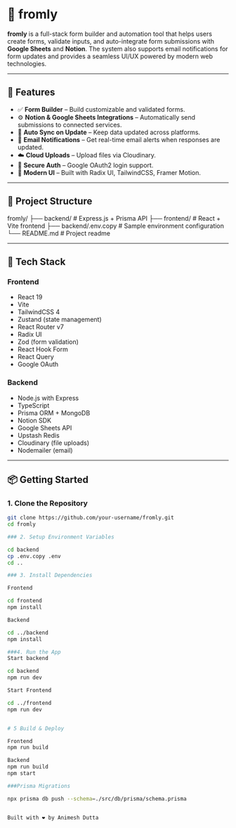 # 📝 fromly

**fromly** is a full-stack form builder and automation tool that helps users create forms, validate inputs, and auto-integrate form submissions with **Google Sheets** and **Notion**. The system also supports email notifications for form updates and provides a seamless UI/UX powered by modern web technologies.

---

## 🌟 Features

- ✅ **Form Builder** – Build customizable and validated forms.
- ⚙️ **Notion & Google Sheets Integrations** – Automatically send submissions to connected services.
- 🔄 **Auto Sync on Update** – Keep data updated across platforms.
- 📧 **Email Notifications** – Get real-time email alerts when responses are updated.
- ☁️ **Cloud Uploads** – Upload files via Cloudinary.
- 🔐 **Secure Auth** – Google OAuth2 login support.
- 🌈 **Modern UI** – Built with Radix UI, TailwindCSS, Framer Motion.

---

## 📂 Project Structure

fromly/
├── backend/ # Express.js + Prisma API
├── frontend/ # React + Vite frontend
├── backend/.env.copy # Sample environment configuration
└── README.md # Project readme



---

## 🔧 Tech Stack

### Frontend
- React 19
- Vite
- TailwindCSS 4
- Zustand (state management)
- React Router v7
- Radix UI
- Zod (form validation)
- React Hook Form
- React Query
- Google OAuth

### Backend
- Node.js with Express
- TypeScript
- Prisma ORM + MongoDB
- Notion SDK
- Google Sheets API
- Upstash Redis
- Cloudinary (file uploads)
- Nodemailer (email)

---

## 📦 Getting Started

### 1. Clone the Repository

```bash
git clone https://github.com/your-username/fromly.git
cd fromly

### 2. Setup Environment Variables

cd backend
cp .env.copy .env
cd ..

### 3. Install Dependencies

Frontend

cd frontend
npm install

Backend

cd ../backend
npm install

###4. Run the App
Start backend

cd backend
npm run dev

Start Frontend

cd ../frontend
npm run dev


# 5 Build & Deploy

Frontend
npm run build

Backend
npm run build
npm start

###Prisma Migrations

npx prisma db push --schema=./src/db/prisma/schema.prisma


Built with ❤️ by Animesh Dutta


